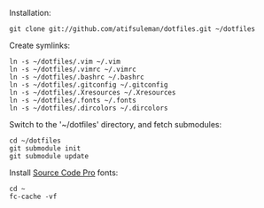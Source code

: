 Installation:

	git clone git://github.com/atifsuleman/dotfiles.git ~/dotfiles

Create symlinks:

	ln -s ~/dotfiles/.vim ~/.vim
	ln -s ~/dotfiles/.vimrc ~/.vimrc
	ln -s ~/dotfiles/.bashrc ~/.bashrc
	ln -s ~/dotfiles/.gitconfig ~/.gitconfig
	ln -s ~/dotfiles/.Xresources ~/.Xresources 
	ln -s ~/dotfiles/.fonts ~/.fonts
	ln -s ~/dotfiles/.dircolors ~/.dircolors

Switch to the '~/dotfiles' directory, and fetch submodules:

	cd ~/dotfiles
	git submodule init
	git submodule update

Install [Source Code Pro](https://github.com/adobe-fonts/source-code-pro) fonts:

	cd ~
	fc-cache -vf
